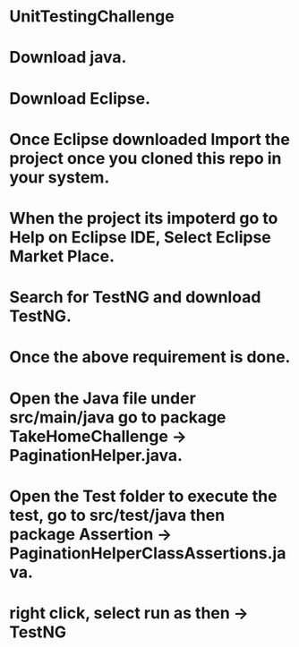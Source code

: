 # UnitTestingChallenge

# Download java.
# Download Eclipse.
# Once Eclipse downloaded Import the project once you cloned this repo in your system.
# When the project its impoterd go to Help on Eclipse IDE, Select Eclipse Market Place.
# Search for TestNG and download TestNG.


# Once the above requirement is done. 
# Open the Java file under src/main/java go to package TakeHomeChallenge -> PaginationHelper.java.
# Open the Test folder to execute the test, go to src/test/java then package Assertion -> PaginationHelperClassAssertions.java.
# right click, select run as then -> TestNG
